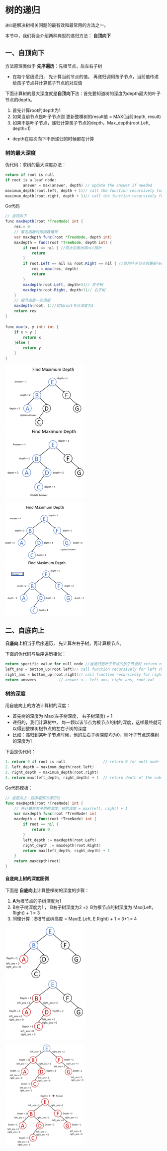 

# 树的递归

`递归`是解决树相关问题的最有效和最常用的方法之一。

本节中，我们将会介绍两种典型的递归方法： **自顶向下**







## 一、自顶向下

方法原理类似于 **先序遍历**：先根节点，后左右子树

- 在每个层级递归， 先计算当前节点的值， 再递归调用孩子节点，当前值传递给孩子节点并计算孩子节点的对应值



下面计算树的最大深度就是**自顶向下**法：首先要知道树的深度为depth最大的叶子节点的depth。

1. 首先计算root的depth为1 
2. 如果当前节点是叶子节点则 更新整棵树的result值 = MAX(当前depth, result) 
3. 如果不是叶子节点，递归计算孩子节点的depth，Max_depth(root.Left, depth+1)

- depth在每次向下不断递归的时候都在计算

### 树的最大深度



伪代码：求树的最大深度办法：

```go
return if root is null
if root is a leaf node:
 		answer = max(answer, depth) // update the answer if needed
maximum_depth(root.left, depth + 1)// call the function recursively for left child
maximum_depth(root.right, depth + 1)// call the function recursively for right child
```

Go代码

```java
// 自顶向下
func maxDepth(root *TreeNode) int {
    res:= 0
    // 匿名函数内部函数循环
    var maxdepth func(root *TreeNode, depth int)
    maxdepth = func(root *TreeNode, depth int) {
        if root == nil { //防止后面出现nil指针
            return
        }
        if root.Left == nil && root.Right == nil { //当为叶子节点则更新result
            res = max(res, depth)
            return
        }
        maxdepth(root.Left, depth+1)// 左子树
        maxdepth(root.Right, depth+1)// 右子树   
    }
    // 根节点第一次调用
    maxdepth(root, 1)//初始root节点深度为1
    return res
}

func max(x, y int) int {
    if x > y {
        return x
    }else {
        return y
    }
}
```



<img src="pic/%E6%A0%91%E7%9A%84%E9%80%92%E5%BD%92.assets/image-20220507153356658.png" alt="image-20220507153356658" style="zoom: 25%;" /> <img src="pic/%E6%A0%91%E7%9A%84%E9%80%92%E5%BD%92.assets/image-20220507153414342.png" alt="image-20220507153414342" style="zoom: 25%;" /> 

<img src="pic/%E6%A0%91%E7%9A%84%E9%80%92%E5%BD%92.assets/image-20220507153436187.png" alt="image-20220507153436187" style="zoom: 25%;" /> <img src="pic/%E6%A0%91%E7%9A%84%E9%80%92%E5%BD%92.assets/image-20220507153515909.png" alt="image-20220507153515909" style="zoom: 25%;" />



## 二、自底向上

**自底向上**相当于后序遍历， 先计算左右子树，再计算根节点。

下面的伪代码与后序遍历相似：

```go
return specific value for null node //当递归到叶子节点的孩子节点时 return null
left_ans = bottom_up(root.left)// call function recursively for left child
right_ans = bottom_up(root.right)// call function recursively for right child
return answers          // answer <-- left_ans, right_ans, root.val
```



### 树的深度

用自底向上的方法计算树的深度：

- 首先树的深度为 Max(左子树深度， 右子树深度) + 1
- 递归的，我们计算树中， 每一颗以该节点为根节点的树的深度，这样最终就可以得到整棵树根节点的左右子树的深度
- 比如：递归到某叶子节点时候，他的左右子树深度均为0，则叶子节点这棵树的深度为1

下面是伪代码：

```go
1. return 0 if root is null                 // return 0 for null node
2. left_depth = maximum_depth(root.left)
3. right_depth = maximum_depth(root.right)
4. return max(left_depth, right_depth) + 1	// return depth of the subtree rooted at root
```

Go代码模板：

```go
// 自底向上：后序遍历的递归法
func maxDepth(root *TreeNode) int {
    // 先计算左右子树的深度，树的深度 = max(left, right) + 1
    var maxdepth func(root *TreeNode) int
    maxdepth = func(root *TreeNode) int {
        if root == nil {
            return 0
        }
        left_depth := maxdepth(root.Left)
        right_depth := maxdepth(root.Right)
        return max(left_depth, right_depth) + 1
    }
    return maxdepth(root)
}
```



#### 自底向上树的深度图例

下面是 **自底向上**计算整棵树的深度的步骤：

1. **A**为根节点的子树深度为1
2. B左子树深度为1 ， B右子树深度为2  =》B为根节点的树深度为 Max(Left， Right) + 1 = 3
3. 同理计算：**E**根节点树高度 = Max(E.Left, E.Right) + 1 = 3+1 = 4

<img src="pic/%E6%A0%91%E7%9A%84%E9%80%92%E5%BD%92.assets/image-20220507162225804.png" alt="image-20220507162225804" style="zoom: 25%;" /> <img src="pic/%E6%A0%91%E7%9A%84%E9%80%92%E5%BD%92.assets/image-20220507162248844.png" alt="image-20220507162248844" style="zoom:25%;" /> 

<img src="pic/%E6%A0%91%E7%9A%84%E9%80%92%E5%BD%92.assets/image-20220507162804778.png" alt="image-20220507162804778" style="zoom: 25%;" />

<img src="pic/%E6%A0%91%E7%9A%84%E9%80%92%E5%BD%92.assets/image-20220507162924494.png" alt="image-20220507162924494" style="zoom:25%;" />

 















